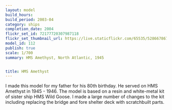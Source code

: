 ```yaml
---
layout: model
build_hours: 
build_period: 2003-04
category: ships
completion_date: 2004
flickr_set_id: 72177720307987118
flickr_set_thumbnail_url: https://live.staticflickr.com/65535/52866786718_151e10df60_m.jpg
model_id: 112
publish: true
scale: 1/700
summary: HMS Amethyst, North Atlantic, 1945


title: HMS Amethyst
---
```


I made this model for my father for his 80th birthday. He served on HMS Amethyst in 1945 - 1946. The model is based on a resin and white-metal kit of sister ship HMS Wild Goose. I made a large number of changes to the kit including replacing the bridge and fore shelter deck with scratchbuilt parts.
